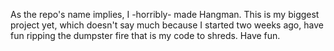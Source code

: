 As the repo's name implies, I -horribly- made Hangman. This is my biggest project yet, which doesn't say much because I started two weeks ago, have fun ripping the dumpster fire that is my code to shreds. Have fun.
